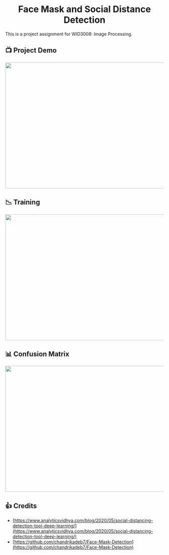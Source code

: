 <h1 align="center">Face Mask and Social Distance Detection</h1>
This is a project assignment for WID3008: Image Processing.

## :tv: Project Demo

<p align="center"><img src="https://github.com/alfdnl/face-mask-and-social-distance-detector/blob/main/readme_image/demo.gif" width="700" height="400"></p>

## :chart_with_downwards_trend: Training

<p align="center"><img src="https://github.com/alfdnl/face-mask-and-social-distance-detector/blob/main/readme_image/training.png" width="700" height="400"></p>

## :bar_chart: Confusion Matrix

<p align="center"><img src="https://github.com/alfdnl/face-mask-and-social-distance-detector/blob/main/readme_image/cf.png" width="700" height="400"></p>

## :+1: Credits
* [https://www.analyticsvidhya.com/blog/2020/05/social-distancing-detection-tool-deep-learning/](https://www.analyticsvidhya.com/blog/2020/05/social-distancing-detection-tool-deep-learning/)
* [https://github.com/chandrikadeb7/Face-Mask-Detection](https://github.com/chandrikadeb7/Face-Mask-Detection)
